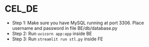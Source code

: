 # CEL_DE
 
- Step 1: Make sure you have MySQL running at port 3306. Place username and password in file BE/db/database.py
- Step 2: Run ```uvicorn app:app``` inside BE
- Step 3: Run ```streamlit run stl.py``` inside FE

